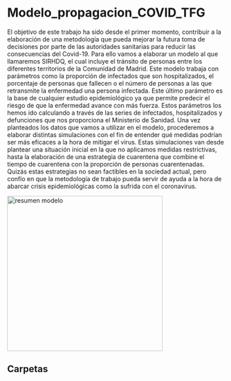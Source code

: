 # Modelo_propagacion_COVID_TFG

El objetivo de este trabajo ha sido desde el primer momento, contribuir a la elaboración de una
metodología que pueda mejorar la futura toma de decisiones por parte de las autoridades sanitarias
para reducir las consecuencias del Covid-19. Para ello vamos a elaborar un modelo al que
llamaremos SIRHDQ, el cual incluye el tránsito de personas entre los diferentes territorios de la
Comunidad de Madrid.
Este modelo trabaja con parámetros como la proporción de infectados que son hospitalizados, el
porcentaje de personas que fallecen o el número de personas a las que retransmite la enfermedad
una persona infectada. Este último parámetro es la base de cualquier estudio epidemiológico ya
que permite predecir el riesgo de que la enfermedad avance con más fuerza. Estos parámetros los
hemos ido calculando a través de las series de infectados, hospitalizados y defunciones que nos
proporciona el Ministerio de Sanidad.
Una vez planteados los datos que vamos a utilizar en el modelo, procederemos a elaborar distintas
simulaciones con el fin de entender qué medidas podrían ser más eficaces a la hora de mitigar el
virus. Estas simulaciones van desde plantear una situación inicial en la que no aplicamos medidas
restrictivas, hasta la elaboración de una estrategia de cuarentena que combine el tiempo de
cuarentena con la proporción de personas cuarentenadas.
Quizás estas estrategias no sean factibles en la sociedad actual, pero confío en que la metodología
de trabajo pueda servir de ayuda a la hora de abarcar crisis epidemiológicas como la sufrida con
el coronavirus.

<img width="359" alt="resumen modelo" src="https://user-images.githubusercontent.com/65020012/155881969-804164ec-03c2-45f5-824d-c2a9e2425f0f.PNG">

## Carpetas

